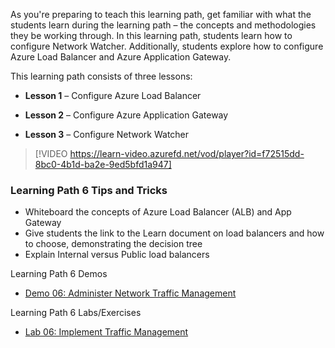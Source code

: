 


As you're preparing to teach this learning path, get familiar with what the students learn during the learning path – the concepts and methodologies they be working through. In this learning path, students learn how to configure Network Watcher. Additionally, students explore how to configure Azure Load Balancer and Azure Application Gateway.  

This learning path consists of three lessons: 

- **Lesson 1** – Configure Azure Load Balancer 

- **Lesson 2** – Configure Azure Application Gateway

- **Lesson 3** – Configure Network Watcher

> [!VIDEO https://learn-video.azurefd.net/vod/player?id=f72515dd-8bc0-4b1d-ba2e-9ed5bfd1a947]


### Learning Path 6 Tips and Tricks 

- Whiteboard the concepts of Azure Load Balancer (ALB) and App Gateway 
- Give students the link to the Learn document on load balancers and how to choose, demonstrating the decision tree  
- Explain Internal versus Public load balancers

Learning Path 6 Demos
- [Demo 06: Administer Network Traffic Management](https://microsoftlearning.github.io/AZ-104-MicrosoftAzureAdministrator/Instructions/Demos/06%20-%20Administer%20Network%20Traffic%20Management.html)

Learning Path 6 Labs/Exercises
- [Lab 06: Implement Traffic Management](https://microsoftlearning.github.io/AZ-104-MicrosoftAzureAdministrator/Instructions/Labs/LAB_06-Implement_Network_Traffic_Management.html)
